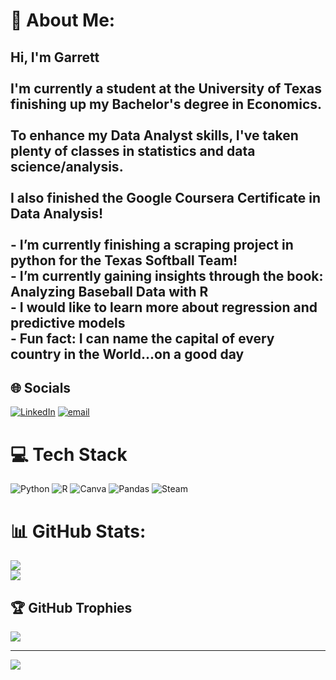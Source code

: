 # 💫 About Me:
## Hi, I'm Garrett<br><br> I'm currently a student at the University of Texas finishing up my Bachelor's degree in Economics.<br/><br> To enhance my Data Analyst skills, I've taken plenty of classes in statistics and data science/analysis.<br/><br> I also finished the Google Coursera Certificate in Data Analysis!<br><br>- I’m currently finishing a scraping project in python for the Texas Softball Team!<br>- I’m currently gaining insights through the book: Analyzing Baseball Data with R<br>- I would like to learn more about regression and predictive models<br>- Fun fact: I can name the capital of every country in the World...on a good day


## 🌐 Socials
 [![LinkedIn](https://img.shields.io/badge/LinkedIn-%230077B5.svg?logo=linkedin&logoColor=white)](https://linkedin.com/in/garrett-johnson07) [![email](https://img.shields.io/badge/Email-D14836?logo=gmail&logoColor=white)](mailto:garrettmicah10@gmail.com) 

# 💻 Tech Stack
![Python](https://img.shields.io/badge/python-3670A0?style=for-the-badge&logo=python&logoColor=ffdd54) ![R](https://img.shields.io/badge/r-%23276DC3.svg?style=for-the-badge&logo=r&logoColor=white) ![Canva](https://img.shields.io/badge/Canva-%2300C4CC.svg?style=for-the-badge&logo=Canva&logoColor=white) ![Pandas](https://img.shields.io/badge/pandas-%23150458.svg?style=for-the-badge&logo=pandas&logoColor=white) ![Steam](https://img.shields.io/badge/steam-%23000000.svg?style=for-the-badge&logo=steam&logoColor=white)
# 📊 GitHub Stats:
![](https://github-readme-stats.vercel.app/api?username=garrettmj5&theme=dark&hide_border=false&include_all_commits=false&count_private=false)<br/>
![](https://github-readme-streak-stats.herokuapp.com/?user=garrettmj5&theme=dark&hide_border=false)<br/>


## 🏆 GitHub Trophies
![](https://github-profile-trophy.vercel.app/?username=garrettmj5&theme=radical&no-frame=true&no-bg=false&margin-w=4)

---
[![](https://visitcount.itsvg.in/api?id=garrettmj5&icon=0&color=0)](https://visitcount.itsvg.in)

<!-- Proudly created with GPRM ( https://gprm.itsvg.in ) -->
